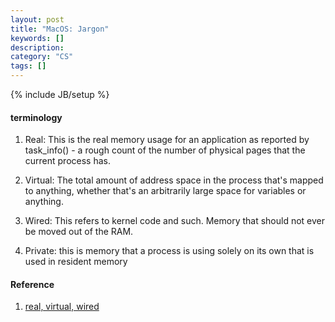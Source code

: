 ```yaml
---
layout: post
title: "MacOS: Jargon"
keywords: []
description: 
category: "CS"
tags: []
---
```

{% include JB/setup %}


#### terminology

1. Real: This is the real memory usage for an application as reported by
   task\_info() - a rough count of the number of physical pages that the current
   process has.

2. Virtual: The total amount of address space in the process that's mapped to
   anything, whether that's an arbitrarily large space for variables or
   anything.

3. Wired: This refers to kernel code and such. Memory that should not ever be
   moved out of the RAM.

4. Private: this is memory that a process is using solely on its own that is
   used in resident memory


#### Reference
1. [real, virtual, wired](https://apple.stackexchange.com/questions/104/whats-the-difference-between-real-virtual-shared-and-private-memory)


